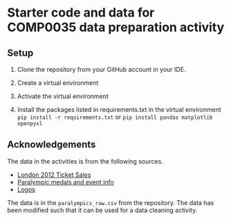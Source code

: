 # Starter code and data for COMP0035 data preparation activity

## Setup

1. Clone the repository from your GitHub account in your IDE.

2. Create a virtual environment

3. Activate the virtual environment

4. Install the packages listed in requirements.txt in the virtual environment `pip install -r requirements.txt` or `pip install pandas matplotlib openpyxl`

## Acknowledgements

The data in the activities is from the following sources.

- [London 2012 Ticket Sales](https://data.london.gov.uk/download/london-2012-ticket-sales/4711eb39-cb56-4f47-804d-e486dae89a1d/assembly-london-2012-ticket-sales.xls)
- [Paralympic medals and event info](https://www.paralympic.org/london-2012/results/medalstandings)
- [Logos](https://colorlib.com/wp/all-olympic-logos-1924-2022/)

The data is in the `paralympics_raw.csv` from the repository. The data has been modified such that it can be used for a
data cleaning activity.
